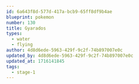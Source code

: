 ```yaml
---
id: 6a643f8d-577d-417a-bcb9-65ff8df9b4ae
blueprint: pokemon
number: 130
title: Gyarados
types:
  - water
  - flying
author: 4d8d6ede-5963-429f-9c2f-74b897007e0c
updated_by: 4d8d6ede-5963-429f-9c2f-74b897007e0c
updated_at: 1716141845
tags:
  - stage-1
---
```

